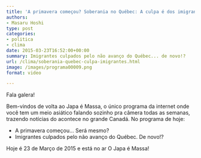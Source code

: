 ```yaml
---
title: 'A primavera começou? Soberania no Québec: A culpa é dos imigrantes?'
authors:
- Masaru Hoshi
type: post
categories:
- politica
- clima
date: 2015-03-23T16:52:00+00:00
summary: Imigrantes culpados pelo não avanço do Québec... de novo!?
url: /clima/soberania-quebec-culpa-imigrantes.html
image: /images/programa00009.png
format: video

---
```

Fala galera!

Bem-vindos de volta ao Japa é Massa, o único programa da internet onde você tem um meio asiático falando sozinho pra câmera todas as semanas, trazendo notícias do acontece no grande Canadá. No programa de hoje:

  * A primavera começou&#8230; Será mesmo?
  * Imigrantes culpados pelo não avanço do Québec. De novo!?

Hoje é 23 de Março de 2015 e está no ar O Japa é Massa!